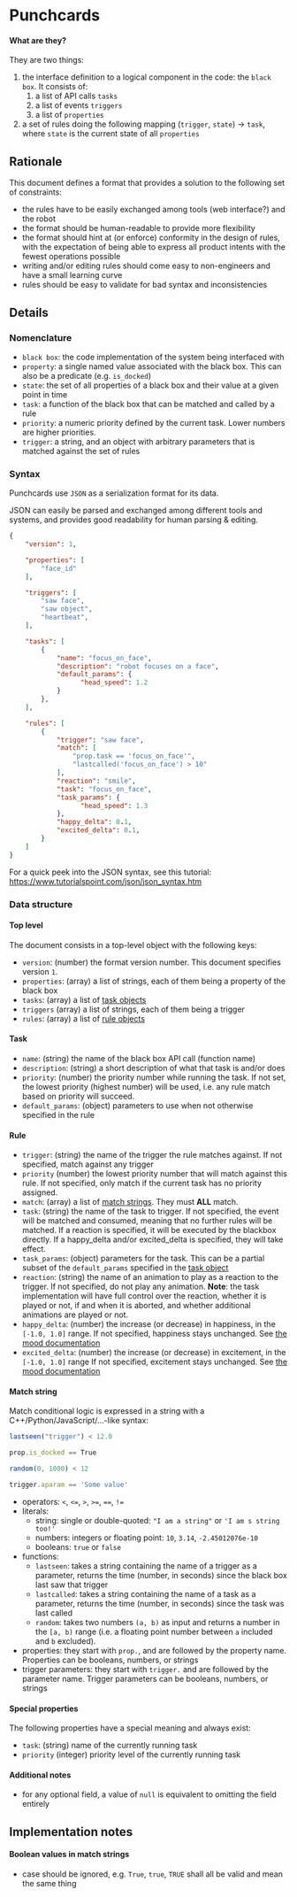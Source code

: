 Punchcards
==========

#### What are they?

They are two things:

1. the interface definition to a logical component in the code: the `black box`.
   It consists of:
   1. a list of API calls `tasks`
   1. a list of events `triggers`
   1. a list of `properties`
1. a set of rules doing the following mapping (`trigger`, `state`) -> `task`,
   where `state` is the current state of all `properties`
   
   
## Rationale

This document defines a format that provides a solution to the following set of constraints:

- the rules have to be easily exchanged among tools (web interface?) and the robot
- the format should be human-readable to provide more flexibility
- the format should hint at (or enforce) conformity in the design of rules, with the
  expectation of being able to express all product intents with the fewest operations possible
- writing and/or editing rules should come easy to non-engineers and have a small learning curve
- rules should be easy to validate for bad syntax and inconsistencies


## Details

### Nomenclature

- `black box`: the code implementation of the system being interfaced with
- `property`: a single named value associated with the black box. This can also be a predicate (e.g. `is_docked`)
- `state`: the set of all properties of a black box and their value at a given point in time
- `task`: a function of the black box that can be matched and called by a rule
- `priority`: a numeric priority defined by the current task. Lower numbers are higher priorities.
- `trigger`: a string, and an object with arbitrary parameters that is matched against the set of rules


### Syntax

Punchcards use `JSON` as a serialization format for its data.

JSON can easily be parsed and exchanged among different tools and systems, and
provides good readability for human parsing & editing.

```json
{
    "version": 1,

    "properties": [
        "face_id"
    ],

    "triggers": [
        "saw face",
        "saw object",
        "heartbeat",
    ],

    "tasks": [
        {
            "name": "focus_on_face",
            "description": "robot focuses on a face",
            "default_params": {
                  "head_speed": 1.2
            }
        },
    ],

    "rules": [
        {
            "trigger": "saw face",
            "match": [
                "prop.task == 'focus_on_face'",
                "lastcalled('focus_on_face') > 10"
            ],
            "reaction": "smile",
            "task": "focus_on_face",
            "task_params": {
                  "head_speed": 1.3
            },
            "happy_delta": 0.1,
            "excited_delta": 0.1,
        }
    ]
}
```

For a quick peek into the JSON syntax, see this tutorial: https://www.tutorialspoint.com/json/json_syntax.htm

### Data structure

#### Top level

The document consists in a top-level object with the following keys:

- `version`: (number) the format version number. This document specifies version `1`.
- `properties`: (array) a list of strings, each of them being a property of the black box
- `tasks`: (array) a list of [task objects](#task)
- `triggers` (array) a list of strings, each of them being a trigger
- `rules`: (array) a list of [rule objects](#rule)

#### Task

- `name`: (string) the name of the black box API call (function name)
- `description`: (string) a short description of what that task is and/or does
- `priority`: (number) the priority number while running the task.
              If not set, the lowest priority (highest number) will be used, i.e. any
              rule match based on priority will succeed.
- `default_params`: (object) parameters to use when not otherwise specified in the rule

#### Rule

- `trigger`: (string) the name of the trigger the rule matches against.
             If not specified, match against any trigger
- `priority` (number) the lowest priority number that will match against this rule.
             If not specified, only match if the current task has no priority assigned.
- `match`: (array) a list of [match strings](#match-string). They must **ALL** match.
- `task`: (string) the name of the task to trigger. If not specified, the event will be matched
          and consumed, meaning that no further rules will be matched. If a reaction is specified, it
          will be executed by the blackbox directly. If a happy_delta and/or excited_delta is specified,
          they will take effect.
- `task_params`: (object) parameters for the task. This can be a partial subset of the `default_params`
                 specified in the [task object](#task)
- `reaction`: (string) the name of an animation to play as a reaction to the trigger.
              If not specified, do not play any animation.
              **Note**: the task implementation will have full control over the reaction,
                        whether it is played or not, if and when it is aborted, and whether
                        additional animations are played or not.
- `happy_delta`: (number) the increase (or decrease) in happiness, in the `[-1.0, 1.0]` range.
                 If not specified, happiness stays unchanged. See [the mood documentation](../mood.md)
- `excited_delta`: (number) the increase (or decrease) in excitement, in the `[-1.0, 1.0]` range
                   If not specified, excitement stays unchanged. See [the mood documentation](../mood.md)

#### Match string

Match conditional logic is expressed in a string with a C++/Python/JavaScript/...-like syntax:

```javascript
lastseen("trigger") < 12.0
```

```javascript
prop.is_docked == True
```

```javascript
random(0, 1000) < 12
```

```javascript
trigger.aparam == 'Some value'
```


- operators: `<`, `<=`, `>`, `>=`, `==`, `!=`
- literals:
  - string: single or double-quoted: `"I am a string"` or `'I am s string too!'`
  - numbers: integers or floating point: `10`, `3.14`, `-2.45012076e-10`
  - booleans: `true` or `false`
- functions:
  - `lastseen`: takes a string containing the name of a trigger as a parameter,
                returns the time (number, in seconds) since the black box last saw that trigger
  - `lastcalled`: takes a string containing the name of a task as a parameter,
                  returns the time (number, in seconds) since the task was last called
  - `random`: takes two numbers `(a, b)` as input and returns a number in the `[a, b)` range
              (i.e. a floating point number between `a` included and `b` excluded).
- properties: they start with `prop.`, and are followed by the property name.
              Properties can be booleans, numbers, or strings
- trigger parameters: they start with `trigger.` and are followed by the parameter name.
                      Trigger parameters can be booleans, numbers, or strings

#### Special properties

The following properties have a special meaning and always exist:

- `task`: (string) name of the currently running task
- `priority` (integer) priority level of the currently running task


#### Additional notes

- for any optional field, a value of `null` is equivalent to omitting the field entirely

## Implementation notes

#### Boolean values in match strings

- case should be ignored, e.g. `True`, `true`, `TRUE` shall all be valid and mean the same thing

